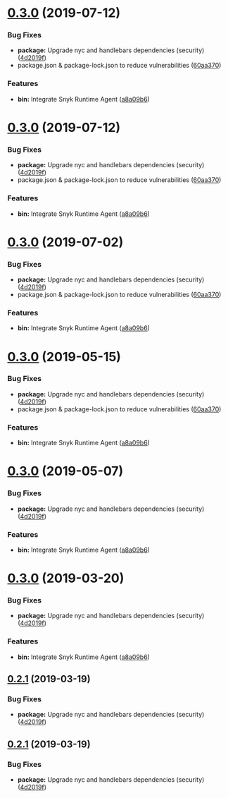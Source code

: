 # [0.3.0](https://github.com/adobe/helix-testutils/compare/v0.2.0...v0.3.0) (2019-07-12)


### Bug Fixes

* **package:** Upgrade nyc and handlebars dependencies (security) ([4d2019f](https://github.com/adobe/helix-testutils/commit/4d2019f))
* package.json & package-lock.json to reduce vulnerabilities ([60aa370](https://github.com/adobe/helix-testutils/commit/60aa370))


### Features

* **bin:** Integrate Snyk Runtime Agent ([a8a09b6](https://github.com/adobe/helix-testutils/commit/a8a09b6))

# [0.3.0](https://github.com/adobe/helix-testutils/compare/v0.2.0...v0.3.0) (2019-07-12)


### Bug Fixes

* **package:** Upgrade nyc and handlebars dependencies (security) ([4d2019f](https://github.com/adobe/helix-testutils/commit/4d2019f))
* package.json & package-lock.json to reduce vulnerabilities ([60aa370](https://github.com/adobe/helix-testutils/commit/60aa370))


### Features

* **bin:** Integrate Snyk Runtime Agent ([a8a09b6](https://github.com/adobe/helix-testutils/commit/a8a09b6))

# [0.3.0](https://github.com/adobe/helix-testutils/compare/v0.2.0...v0.3.0) (2019-07-02)


### Bug Fixes

* **package:** Upgrade nyc and handlebars dependencies (security) ([4d2019f](https://github.com/adobe/helix-testutils/commit/4d2019f))
* package.json & package-lock.json to reduce vulnerabilities ([60aa370](https://github.com/adobe/helix-testutils/commit/60aa370))


### Features

* **bin:** Integrate Snyk Runtime Agent ([a8a09b6](https://github.com/adobe/helix-testutils/commit/a8a09b6))

# [0.3.0](https://github.com/adobe/helix-testutils/compare/v0.2.0...v0.3.0) (2019-05-15)


### Bug Fixes

* **package:** Upgrade nyc and handlebars dependencies (security) ([4d2019f](https://github.com/adobe/helix-testutils/commit/4d2019f))
* package.json & package-lock.json to reduce vulnerabilities ([60aa370](https://github.com/adobe/helix-testutils/commit/60aa370))


### Features

* **bin:** Integrate Snyk Runtime Agent ([a8a09b6](https://github.com/adobe/helix-testutils/commit/a8a09b6))

# [0.3.0](https://github.com/adobe/helix-testutils/compare/v0.2.0...v0.3.0) (2019-05-07)


### Bug Fixes

* **package:** Upgrade nyc and handlebars dependencies (security) ([4d2019f](https://github.com/adobe/helix-testutils/commit/4d2019f))


### Features

* **bin:** Integrate Snyk Runtime Agent ([a8a09b6](https://github.com/adobe/helix-testutils/commit/a8a09b6))

# [0.3.0](https://github.com/adobe/helix-testutils/compare/v0.2.0...v0.3.0) (2019-03-20)


### Bug Fixes

* **package:** Upgrade nyc and handlebars dependencies (security) ([4d2019f](https://github.com/adobe/helix-testutils/commit/4d2019f))


### Features

* **bin:** Integrate Snyk Runtime Agent ([a8a09b6](https://github.com/adobe/helix-testutils/commit/a8a09b6))

## [0.2.1](https://github.com/adobe/helix-testutils/compare/v0.2.0...v0.2.1) (2019-03-19)


### Bug Fixes

* **package:** Upgrade nyc and handlebars dependencies (security) ([4d2019f](https://github.com/adobe/helix-testutils/commit/4d2019f))

## [0.2.1](https://github.com/adobe/helix-testutils/compare/v0.2.0...v0.2.1) (2019-03-19)


### Bug Fixes

* **package:** Upgrade nyc and handlebars dependencies (security) ([4d2019f](https://github.com/adobe/helix-testutils/commit/4d2019f))

